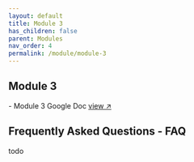 ```yaml
---
layout: default
title: Module 3
has_children: false
parent: Modules
nav_order: 4
permalink: /module/module-3
---
```


<h2>Module 3</h2>
- Module 3 Google Doc <a href="#" target="_blank" rel="noopener">view &#x2197;</a>

<h2>Frequently Asked Questions - FAQ</h2>

todo